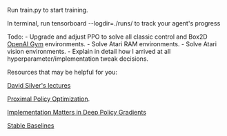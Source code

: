 Run train.py to start training.

In terminal, run
    tensorboard --logdir=./runs/
to track your agent's progress

Todo:
    - Upgrade and adjust PPO to solve all classic control and Box2D [OpenAI Gym](https://gym.openai.com) environments.
    - Solve Atari RAM environments.
    - Solve Atari vision environments.
    - Explain in detail how I arrived at all hyperparameter/implementation tweak decisions.

Resources that may be helpful for you:

[David Silver's lectures](https://www.davidsilver.uk/teaching/)

[Proximal Policy Optimization](https://arxiv.org/pdf/1707.06347.pdf).

[Implementation Matters in Deep Policy Gradients](https://openreview.net/pdf?id=r1etN1rtPB)

[Stable Baselines](https://github.com/hill-a/stable-baselines)
